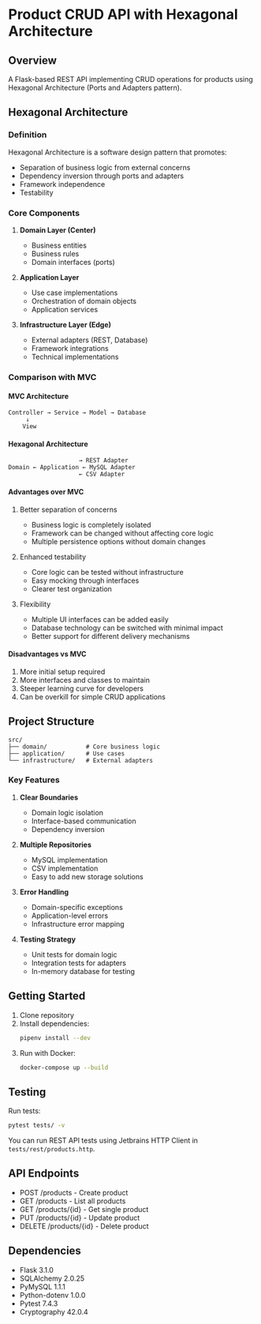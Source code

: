 # Product CRUD API with Hexagonal Architecture

## Overview

A Flask-based REST API implementing CRUD operations for products using Hexagonal Architecture (Ports and Adapters
pattern).

## Hexagonal Architecture

### Definition

Hexagonal Architecture is a software design pattern that promotes:

- Separation of business logic from external concerns
- Dependency inversion through ports and adapters
- Framework independence
- Testability

### Core Components

1. **Domain Layer (Center)**
    - Business entities
    - Business rules
    - Domain interfaces (ports)

2. **Application Layer**
    - Use case implementations
    - Orchestration of domain objects
    - Application services

3. **Infrastructure Layer (Edge)**
    - External adapters (REST, Database)
    - Framework integrations
    - Technical implementations

### Comparison with MVC

#### MVC Architecture

```
Controller → Service → Model → Database
     ↓
    View
```

#### Hexagonal Architecture

```
                    → REST Adapter
Domain ← Application ← MySQL Adapter
                    ← CSV Adapter
```

#### Advantages over MVC

1. Better separation of concerns
    - Business logic is completely isolated
    - Framework can be changed without affecting core logic
    - Multiple persistence options without domain changes

2. Enhanced testability
    - Core logic can be tested without infrastructure
    - Easy mocking through interfaces
    - Clearer test organization

3. Flexibility
    - Multiple UI interfaces can be added easily
    - Database technology can be switched with minimal impact
    - Better support for different delivery mechanisms

#### Disadvantages vs MVC

1. More initial setup required
2. More interfaces and classes to maintain
3. Steeper learning curve for developers
4. Can be overkill for simple CRUD applications

## Project Structure

```
src/
├── domain/           # Core business logic
├── application/      # Use cases
└── infrastructure/   # External adapters
```

### Key Features

1. **Clear Boundaries**
    - Domain logic isolation
    - Interface-based communication
    - Dependency inversion

2. **Multiple Repositories**
    - MySQL implementation
    - CSV implementation
    - Easy to add new storage solutions

3. **Error Handling**
    - Domain-specific exceptions
    - Application-level errors
    - Infrastructure error mapping

4. **Testing Strategy**
    - Unit tests for domain logic
    - Integration tests for adapters
    - In-memory database for testing

## Getting Started

1. Clone repository
2. Install dependencies:
   ```bash
   pipenv install --dev
   ```
3. Run with Docker:
   ```bash
   docker-compose up --build
   ```

## Testing

Run tests:

```bash
pytest tests/ -v
```

You can run REST API tests using Jetbrains HTTP Client in `tests/rest/products.http`.

## API Endpoints

- POST /products - Create product
- GET /products - List all products
- GET /products/{id} - Get single product
- PUT /products/{id} - Update product
- DELETE /products/{id} - Delete product

## Dependencies

- Flask 3.1.0
- SQLAlchemy 2.0.25
- PyMySQL 1.1.1
- Python-dotenv 1.0.0
- Pytest 7.4.3
- Cryptography 42.0.4